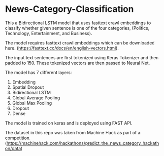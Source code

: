 # News-Category-Classification

This a Bidirectional LSTM model that uses fasttext crawl embeddings to classify whether given sentence is one of the four categories, (Politics, Technology, Entertainment, and Business).

The model requires fasttext crawl embeddings which can be downloaded here. (https://fasttext.cc/docs/en/english-vectors.html).

The input text sentences are first tokenized using Keras Tokenizer and then padded to 150. These tokenized vectors are then passed to Neural Net.

The model has 7 different layers:
1) Embedding
2) Spatial Dropout
3) Bidirectional LSTM
4) Global Average Pooling
5) Global Max Pooling
6) Dropout
7) Dense 

The model is trained on keras and is deployed using FAST API.

The dataset in this repo was taken from Machine Hack as part of a competition. (https://machinehack.com/hackathons/predict_the_news_category_hackathon/data)
